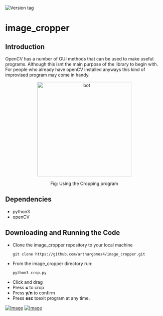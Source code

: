 ![Version tag](https://img.shields.io/badge/version-1.1.5-orange.svg)

# image_cropper
## Introduction
OpenCV has a number of GUI methods that can be used to make useful programs. Although this isnt the main purpose of the library to begin with. For people who already have openCV installed anyways this kind of improvised program may come in handy.

<p align="center">
  <img src="./README_images/crop.gif" width="300" title="bot">
</p>
<p align="center">
    Fig: Using the Cropping program
</p>

## Dependencies
- python3
- openCV 

## Downloading and Running the Code
- Clone the image_cropper repository to your local machine
    ```
    git clone https://github.com/arthurgomes4/image_cropper.git
    ```
- From the image_cropper directory run:
    ```
    python3 crop.py
    ```
- Click and drag
- Press **c** to crop
- Press **y**/**n** to confirm
- Press **esc** toexit program at any time.

[![Image](https://img.shields.io/badge/developed%20using-VSCode-green.svg)](https://code.visualstudio.com/)
[![Image](https://img.shields.io/badge/Developer-arthurgomes4-blue.svg)](https://github.com/arthurgomes4)
